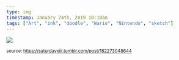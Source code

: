 ```yaml
---
type: img
timestamp: January 24th, 2019 10:10am
tags: ["Art", "ink", "doodle", "Wario", "Nintendo", "sketch"]
---
```

<img src="https://saturdayxiii.github.io/media/182273048644.jpg"/>
  
<small>source: https://saturdayxiii.tumblr.com/post/182273048644</small>
